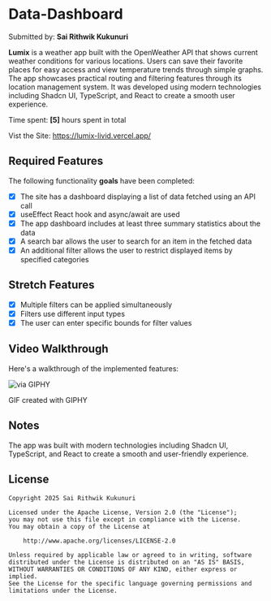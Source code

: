 # Data-Dashboard 
Submitted by: **Sai Rithwik Kukunuri**

**Lumix** is a weather app built with the OpenWeather API that shows current weather conditions for various locations. Users can save their favorite places for easy access and view temperature trends through simple graphs. The app showcases practical routing and filtering features through its location management system. It was developed using modern technologies including Shadcn UI, TypeScript, and React to create a smooth user experience.

Time spent: **[5]** hours spent in total

Vist the Site: https://lumix-livid.vercel.app/

## Required Features

The following functionality **goals** have been completed:

- [x] The site has a dashboard displaying a list of data fetched using an API call
- [x] useEffect React hook and async/await are used
- [x] The app dashboard includes at least three summary statistics about the data
- [x] A search bar allows the user to search for an item in the fetched data
- [x] An additional filter allows the user to restrict displayed items by specified categories

## Stretch Features
- [x] Multiple filters can be applied simultaneously
- [x] Filters use different input types
- [x] The user can enter specific bounds for filter values

## Video Walkthrough

Here's a walkthrough of the implemented features:

![via GIPHY](https://media2.giphy.com/media/v1.Y2lkPTc5MGI3NjExM2ZrdmgwYXU0ZjU1aDR3cXdyMnBpMzc3M3N2eTYxc3UycWR1bnExeCZlcD12MV9pbnRlcm5hbF9naWZfYnlfaWQmY3Q9Zw/zDNP2YsgO9Hrmooeew/giphy.gif)

GIF created with GIPHY

## Notes

The app was built with modern technologies including Shadcn UI, TypeScript, and React to create a smooth and user-friendly experience.

## License

    Copyright 2025 Sai Rithwik Kukunuri

    Licensed under the Apache License, Version 2.0 (the "License");
    you may not use this file except in compliance with the License.
    You may obtain a copy of the License at

        http://www.apache.org/licenses/LICENSE-2.0

    Unless required by applicable law or agreed to in writing, software
    distributed under the License is distributed on an "AS IS" BASIS,
    WITHOUT WARRANTIES OR CONDITIONS OF ANY KIND, either express or implied.
    See the License for the specific language governing permissions and
    limitations under the License.
